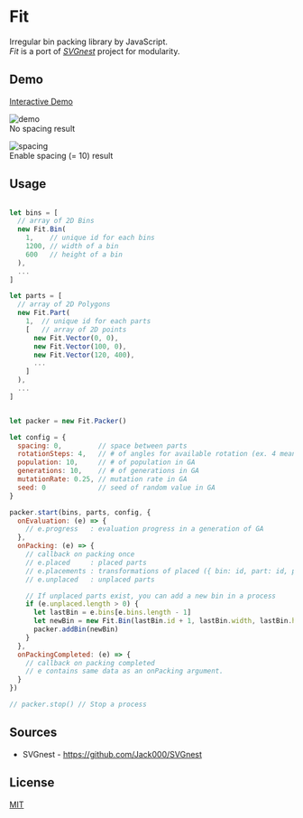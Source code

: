 Fit
=====================

Irregular bin packing library by JavaScript.  
*Fit* is a port of *[SVGnest](https://github.com/Jack000/SVGnest)* project for modularity.  

## Demo

[Interactive Demo](https://mattatz.github.io/Fit/public)

![demo](https://raw.githubusercontent.com/mattatz/Fit/master/captures/demo.png)  
No spacing result    

![spacing](https://raw.githubusercontent.com/mattatz/Fit/master/captures/spacing.png)  
Enable spacing (= 10) result

## Usage

```js

let bins = [
  // array of 2D Bins
  new Fit.Bin(
    1,    // unique id for each bins
    1200, // width of a bin
    600   // height of a bin
  ),
  ...
]

let parts = [
  // array of 2D Polygons
  new Fit.Part(
    1,  // unique id for each parts
    [   // array of 2D points
      new Fit.Vector(0, 0),
      new Fit.Vector(100, 0),
      new Fit.Vector(120, 400),
      ...
    ]
  ),
  ...
]


let packer = new Fit.Packer()

let config = { 
  spacing: 0,         // space between parts
  rotationSteps: 4,   // # of angles for available rotation (ex. 4 means [0, 90, 180, 270] angles from 360 / 4 )
  population: 10,     // # of population in GA
  generations: 10,    // # of generations in GA
  mutationRate: 0.25, // mutation rate in GA
  seed: 0             // seed of random value in GA
}

packer.start(bins, parts, config, {
  onEvaluation: (e) => {
    // e.progress   : evaluation progress in a generation of GA
  },
  onPacking: (e) => {
    // callback on packing once
    // e.placed     : placed parts
    // e.placements : transformations of placed ({ bin: id, part: id, position: (x, y), rotation: angle })
    // e.unplaced   : unplaced parts

    // If unplaced parts exist, you can add a new bin in a process
    if (e.unplaced.length > 0) {
      let lastBin = e.bins[e.bins.length - 1]
      let newBin = new Fit.Bin(lastBin.id + 1, lastBin.width, lastBin.height)
      packer.addBin(newBin)
    }
  },
  onPackingCompleted: (e) => {
    // callback on packing completed
    // e contains same data as an onPacking argument.
  }
})

// packer.stop() // Stop a process

```

## Sources

- SVGnest - https://github.com/Jack000/SVGnest

## License

[MIT](LICENSE)
